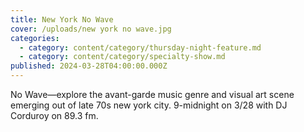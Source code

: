 ```yaml
---
title: New York No Wave
cover: /uploads/new york no wave.jpg
categories:
  - category: content/category/thursday-night-feature.md
  - category: content/category/specialty-show.md
published: 2024-03-28T04:00:00.000Z
---
```


No Wave—explore the avant-garde music genre and visual art scene emerging out of late 70s new york city. 9-midnight on 3/28 with DJ Corduroy on 89.3 fm. 
